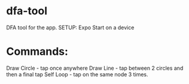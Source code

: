 # dfa-tool
DFA tool for the app.
SETUP: Expo Start on a device

# Commands:

Draw Circle - tap once anywhere
Draw Line - tap between 2 circles and then a final tap
Self Loop - tap on the same node 3 times.
